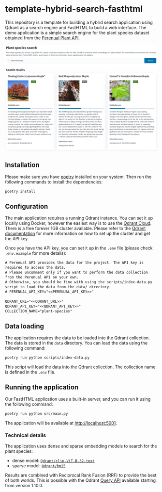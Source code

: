 # template-hybrid-search-fasthtml

This repository is a template for building a hybrid search application using Qdrant as a search engine and FastHTML to
build a web interface. The demo application is a simple search engine for the plant species dataset obtained from the
[Perenual Plant API](https://perenual.com/docs/api).

![Screenshot](images/screenshot.png)

## Installation

Please make sure you have [poetry](https://python-poetry.org/) installed on your system. Then run the following
commands to install the dependencies:

```bash
poetry install
```

## Configuration

The main application requires a running Qdrant instance. You can set it up locally using Docker, however the easiest way
is to use the [Qdrant Cloud](https://cloud.qdrant.io/). There is a free forever 1GB cluster available. Please refer to
the [Qdrant documentation](https://qdrant.tech/documentation/quickstart-cloud/) for more information on how to set up
the cluster and get the API key.

Once you have the API key, you can set it up in the `.env` file (please check `.env.example` for more details):

```dotenv
# Perenual API provides the data for the project. The API key is required to access the data.
# Please uncomment only if you want to perform the data collection from the Perenual API on your own.
# Otherwise, you should be fine with using the scripts/index-data.py script to load the data from the data/ directory.
# PERENUAL_API_KEY="<<PERENUAL_API_KEY>>"

QDRANT_URL="<<QDRANT_URL>>"
QDRANT_API_KEY="<<QDRANT_API_KEY>>"
COLLECTION_NAME="plant-species"
```

## Data loading

The application requires the data to be loaded into the Qdrant collection. The data is stored in the `data` directory.
You can load the data using the following command:

```bash
poetry run python scripts/index-data.py
```

This script will load the data into the Qdrant collection. The collection name is defined in the `.env` file.

## Running the application

Our FastHTML application uses a built-in server, and you can run it using the following command:

```bash
poetry run python src/main.py
```

The application will be available at [http://localhost:5001](http://localhost:5001).

### Technical details

The application uses dense and sparse embedding models to search for the plant species:

- dense model: [`Qdrant/clip-ViT-B-32-text`](https://huggingface.co/Qdrant/clip-ViT-B-32-text)
- sparse model: [`Qdrant/bm25`](https://huggingface.co/Qdrant/bm25)

Results are combined with Reciprocal Rank Fusion (RRF) to provide the best of both worlds. This is possible with the
Qdrant [Query API](https://qdrant.tech/documentation/concepts/search/#query-api) available starting from version 1.10.0.
